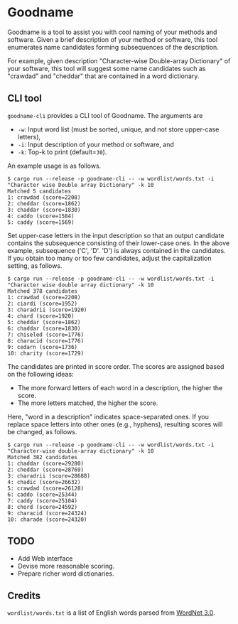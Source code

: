 # Goodname

Goodname is a tool to assist you with cool naming of your methods and software.
Given a brief description of your method or software,
this tool enumerates name candidates forming subsequences of the description.

For example, given description "Character-wise Double-array Dictionary" of your software,
this tool will suggest some name candidates such as "crawdad" and "cheddar" that are contained in a word dictionary.

## CLI tool

`goodname-cli` provides a CLI tool of Goodname.
The arguments are
- `-w`: Input word list (must be sorted, unique, and not store upper-case letters),
- `-i`: Input description of your method or software, and
- `-k`: Top-k to print (default=`30`).

An example usage is as follows.

```
$ cargo run --release -p goodname-cli -- -w wordlist/words.txt -i "Character wise Double array Dictionary" -k 10
Matched 5 candidates
1: crawdad (score=2208)
2: cheddar (score=1862)
3: chaddar (score=1830)
4: caddo (score=1584)
5: caddy (score=1569)
```

Set upper-case letters in the input description so that an output candidate contains the subsequence consisting of their lower-case ones.
In the above example, subsequence ('C', 'D'. 'D') is always contained in the candidates.
If you obtain too many or too few candidates, adjust the capitalization setting, as follows.

```
$ cargo run --release -p goodname-cli -- -w wordlist/words.txt -i "Character wise double array dictionary" -k 10
Matched 378 candidates
1: crawdad (score=2208)
2: ciardi (score=1952)
3: charadrii (score=1920)
4: chard (score=1920)
5: cheddar (score=1862)
6: chaddar (score=1830)
7: chiseled (score=1776)
8: characid (score=1776)
9: cedarn (score=1736)
10: charity (score=1729)
```

The candidates are printed in score order.
The scores are assigned based on the following ideas:

- The more forward letters of each word in a description, the higher the score.
- The more letters matched, the higher the score.

Here, "word in a description" indicates space-separated ones.
If you replace space letters into other ones (e.g., hyphens), resulting scores will be changed, as follows.

```
$ cargo run --release -p goodname-cli -- -w wordlist/words.txt -i "Character-wise double-array dictionary" -k 10
Matched 382 candidates
1: chaddar (score=29280)
2: cheddar (score=28769)
3: charadrii (score=28688)
4: chadic (score=26632)
5: crawdad (score=26128)
6: caddo (score=25344)
7: caddy (score=25104)
8: chord (score=24592)
9: characid (score=24324)
10: charade (score=24320)
```

## TODO

 - Add Web interface
 - Devise more reasonable scoring.
 - Prepare richer word dictionaries.

## Credits

`wordlist/words.txt` is a list of English words parsed from [WordNet 3.0](https://wordnet.princeton.edu/license-and-commercial-use).

